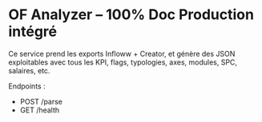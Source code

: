 # OF Analyzer – 100% Doc Production intégré
Ce service prend les exports Infloww + Creator, et génère des JSON exploitables avec tous les KPI, flags, typologies, axes, modules, SPC, salaires, etc.

Endpoints :
- POST /parse
- GET /health
